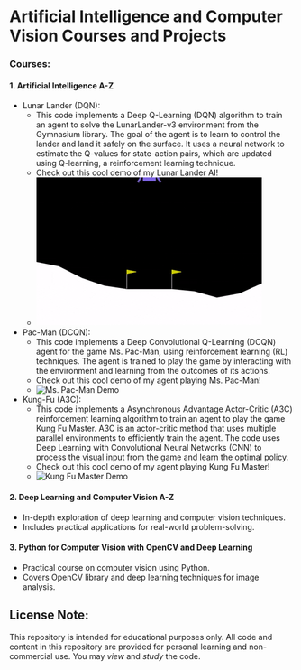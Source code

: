 # Artificial Intelligence and Computer Vision Courses and Projects

### Courses:

#### 1. Artificial Intelligence A-Z
- Lunar Lander (DQN):
   - This code implements a Deep Q-Learning (DQN) algorithm to train an agent to solve the LunarLander-v3 environment from the Gymnasium library. The goal of the agent is to learn to control the lander and land it safely on the surface. It uses a neural network to estimate the Q-values for state-action pairs, which are updated using Q-learning, a reinforcement learning technique.
   - Check out this cool demo of my Lunar Lander AI!
   - ![Lunar Lander Demo](./assets/lunarLander.gif) 
- Pac-Man (DCQN):
  - This code implements a Deep Convolutional Q-Learning (DCQN) agent for the game Ms. Pac-Man, using reinforcement learning (RL) techniques. The agent is trained to play the game by interacting with the environment and learning from the outcomes of its actions.
  - Check out this cool demo of my agent playing Ms. Pac-Man!
   - ![Ms. Pac-Man Demo](./assets/pacman.gif) 
- Kung-Fu (A3C):
  - This code implements a Asynchronous Advantage Actor-Critic (A3C) reinforcement learning algorithm to train an agent to play the game Kung Fu Master. A3C is an actor-critic method that uses multiple parallel environments to efficiently train the agent. The code uses Deep Learning with Convolutional Neural Networks (CNN) to process the visual input from the game and learn the optimal policy.
  - Check out this cool demo of my agent playing Kung Fu Master!
   - ![Kung Fu Master Demo](./assets/kungfu.gif) 

#### 2. Deep Learning and Computer Vision A-Z
- In-depth exploration of deep learning and computer vision techniques.
- Includes practical applications for real-world problem-solving.

#### 3. Python for Computer Vision with OpenCV and Deep Learning
- Practical course on computer vision using Python.
- Covers OpenCV library and deep learning techniques for image analysis.

## License Note:
This repository is intended for educational purposes only. All code and content in this repository are provided for personal learning and non-commercial use. You may *view* and *study* the code.
